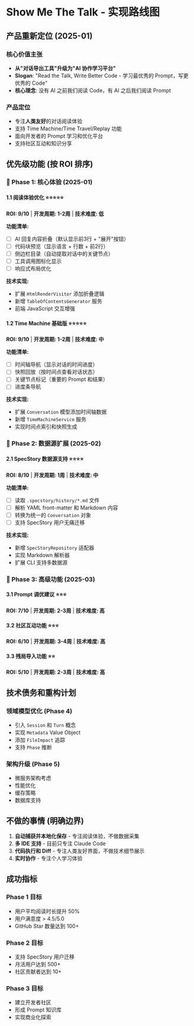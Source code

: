 # Show Me The Talk - 实现路线图

## 产品重新定位 (2025-01)

### 核心价值主张
- **从"对话导出工具"升级为"AI 协作学习平台"**
- **Slogan**: "Read the Talk, Write Better Code - 学习最优秀的 Prompt，写更优秀的 Code"
- **核心理念**: 没有 AI 之前我们阅读 Code，有 AI 之后我们阅读 Prompt

### 产品定位
- 专注**人类友好**的对话阅读体验
- 支持 Time Machine/Time Travel/Replay 功能
- 面向开发者的 Prompt 学习和优化平台
- 支持社区互动和知识分享

## 优先级功能 (按 ROI 排序)

### 🥇 Phase 1: 核心体验 (2025-01)

#### 1.1 阅读体验优化 ⭐⭐⭐⭐⭐
**ROI: 9/10** | **开发周期: 1-2周** | **技术难度: 低**

**功能清单:**
- [ ] AI 回复内容折叠（默认显示前3行 + "展开"按钮）
- [ ] 代码块预览（显示语言 + 行数 + 前2行）
- [ ] 侧边栏目录（自动提取对话中的关键节点）
- [ ] 工具调用图标化显示
- [ ] 响应式布局优化

**技术实现:**
- 扩展 `HtmlRenderVisitor` 添加折叠逻辑
- 新增 `TableOfContentsGenerator` 服务
- 前端 JavaScript 交互增强

#### 1.2 Time Machine 基础版 ⭐⭐⭐⭐⭐
**ROI: 9/10** | **开发周期: 1-2周** | **技术难度: 中**

**功能清单:**
- [ ] 时间轴导航（显示对话的时间进度）
- [ ] 快照回放（按时间点查看对话状态）
- [ ] 关键节点标记（重要的 Prompt 和结果）
- [ ] 进度条导航

**技术实现:**
- 扩展 `Conversation` 模型添加时间轴数据
- 新增 `TimeMachineService` 服务
- 实现时间点索引和快照生成

### 🥈 Phase 2: 数据源扩展 (2025-02)

#### 2.1 SpecStory 数据源支持 ⭐⭐⭐⭐
**ROI: 8/10** | **开发周期: 1周** | **技术难度: 中**

**功能清单:**
- [ ] 读取 `.specstory/history/*.md` 文件
- [ ] 解析 YAML front-matter 和 Markdown 内容
- [ ] 转换为统一的 `Conversation` 对象
- [ ] 支持 SpecStory 用户无痛迁移

**技术实现:**
- 新增 `SpecStoryRepository` 适配器
- 实现 Markdown 解析器
- 扩展 CLI 支持多数据源

### 🥉 Phase 3: 高级功能 (2025-03)

#### 3.1 Prompt 调优建议 ⭐⭐⭐
**ROI: 7/10** | **开发周期: 2-3周** | **技术难度: 高**

#### 3.2 社区互动功能 ⭐⭐⭐
**ROI: 6/10** | **开发周期: 3-4周** | **技术难度: 高**

#### 3.3 残局导入功能 ⭐⭐
**ROI: 5/10** | **开发周期: 2-3周** | **技术难度: 高**

## 技术债务和重构计划

### 领域模型优化 (Phase 4)
- 引入 `Session` 和 `Turn` 概念
- 实现 `Metadata` Value Object
- 添加 `FileImpact` 追踪
- 支持 `Phase` 推断

### 架构升级 (Phase 5)
- 微服务架构考虑
- 性能优化
- 缓存策略
- 数据库支持

## 不做的事情 (明确边界)

1. **自动捕获并本地化保存** - 专注阅读体验，不做数据采集
2. **多 IDE 支持** - 目前只专注 Claude Code
3. **代码执行和 Diff** - 专注人类友好界面，不做技术细节展示
4. **实时协作** - 专注个人学习体验

## 成功指标

### Phase 1 目标
- 用户平均阅读时长提升 50%
- 用户满意度 > 4.5/5.0
- GitHub Star 数量达到 100+

### Phase 2 目标
- 支持 SpecStory 用户迁移
- 月活用户达到 500+
- 社区贡献者达到 10+

### Phase 3 目标
- 建立开发者社区
- 形成 Prompt 知识库
- 实现商业化探索